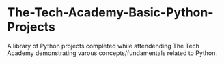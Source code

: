 # The-Tech-Academy-Basic-Python-Projects

A library of Python projects completed while attendending The Tech Academy demonstrating varous concepts/fundamentals related to Python.
